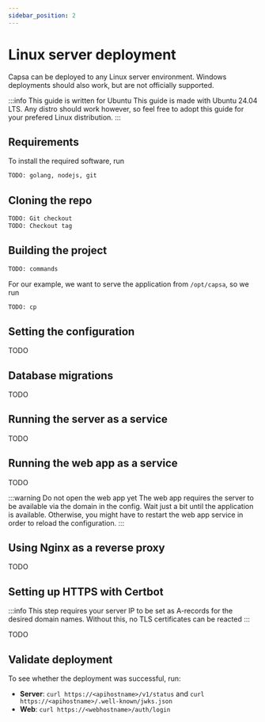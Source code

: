 ```yaml
---
sidebar_position: 2
---
```


# Linux server deployment

Capsa can be deployed to any Linux server environment. Windows deployments should also work, but are not officially supported.

:::info This guide is written for Ubuntu
This guide is made with Ubuntu 24.04 LTS. Any distro should work however, so feel free to adopt this guide for your prefered Linux distribution.
:::

## Requirements

To install the required software, run

```sh
TODO: golang, nodejs, git
```

## Cloning the repo

```sh
TODO: Git checkout
TODO: Checkout tag
```

## Building the project

```sh
TODO: commands
```

For our example, we want to serve the application from `/opt/capsa`, so we run

```sh
TODO: cp
```

## Setting the configuration

TODO

## Database migrations

TODO

## Running the server as a service

TODO

## Running the web app as a service

TODO

:::warning Do not open the web app yet
The web app requires the server to be available via the domain in the config. Wait just a bit until the application is available. Otherwise, you might have to restart the web app service in order to reload the configuration.
:::

## Using Nginx as a reverse proxy

TODO

## Setting up HTTPS with Certbot

:::info
This step requires your server IP to be set as A-records for the desired domain names. Without this, no TLS certificates can be reacted
:::

TODO

## Validate deployment

To see whether the deployment was successful, run:

- **Server**: `curl https://<apihostname>/v1/status` and `curl https://<apihostname>/.well-known/jwks.json`
- **Web**: `curl https://<webhostname>/auth/login`
